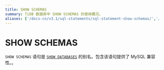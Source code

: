 ```yaml
---
title: SHOW SCHEMAS
summary: TiDB 数据库中 SHOW SCHEMAS 的使用概况。
aliases: ['/docs-cn/v3.1/sql-statements/sql-statement-show-schemas/','/docs-cn/v3.1/reference/sql/statements/show-schemas/']
---
```


# SHOW SCHEMAS

`SHOW SCHEMAS` 语句是 [`SHOW DATABASES`](/sql-statements/sql-statement-show-databases.md) 的别名。包含该语句提供了 MySQL 兼容性。。
